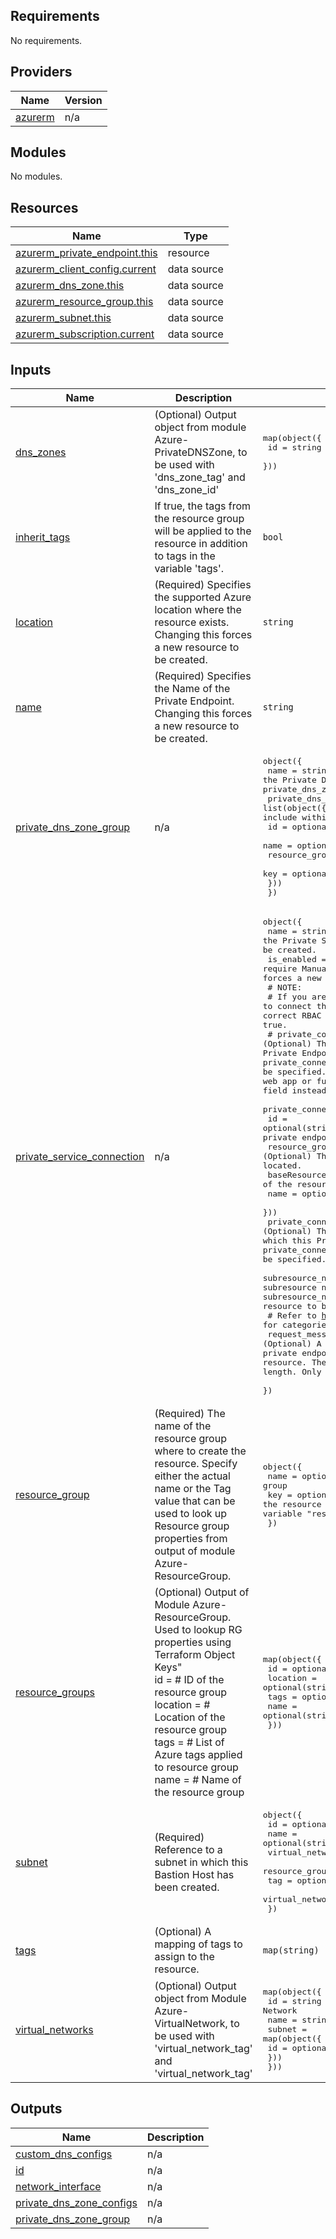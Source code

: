 <!-- BEGIN_TF_DOCS -->
## Requirements

No requirements.

## Providers

| Name | Version |
|------|---------|
| <a name="provider_azurerm"></a> [azurerm](#provider\_azurerm) | n/a |

## Modules

No modules.

## Resources

| Name | Type |
|------|------|
| [azurerm_private_endpoint.this](https://registry.terraform.io/providers/hashicorp/azurerm/latest/docs/resources/private_endpoint) | resource |
| [azurerm_client_config.current](https://registry.terraform.io/providers/hashicorp/azurerm/latest/docs/data-sources/client_config) | data source |
| [azurerm_dns_zone.this](https://registry.terraform.io/providers/hashicorp/azurerm/latest/docs/data-sources/dns_zone) | data source |
| [azurerm_resource_group.this](https://registry.terraform.io/providers/hashicorp/azurerm/latest/docs/data-sources/resource_group) | data source |
| [azurerm_subnet.this](https://registry.terraform.io/providers/hashicorp/azurerm/latest/docs/data-sources/subnet) | data source |
| [azurerm_subscription.current](https://registry.terraform.io/providers/hashicorp/azurerm/latest/docs/data-sources/subscription) | data source |

## Inputs

| Name | Description | Type | Default | Required |
|------|-------------|------|---------|:--------:|
| <a name="input_dns_zones"></a> [dns\_zones](#input\_dns\_zones) | (Optional) Output object from module Azure-PrivateDNSZone, to be used with 'dns\_zone\_tag' and 'dns\_zone\_id' | <pre>map(object({<br>    id = string # Resource ID of the DNS Zone<br>  }))</pre> | `{}` | no |
| <a name="input_inherit_tags"></a> [inherit\_tags](#input\_inherit\_tags) | If true, the tags from the resource group will be applied to the resource in addition to tags in the variable 'tags'. | `bool` | `false` | no |
| <a name="input_location"></a> [location](#input\_location) | (Required) Specifies the supported Azure location where the resource exists. Changing this forces a new resource to be created. | `string` | `null` | no |
| <a name="input_name"></a> [name](#input\_name) | (Required) Specifies the Name of the Private Endpoint. Changing this forces a new resource to be created. | `string` | n/a | yes |
| <a name="input_private_dns_zone_group"></a> [private\_dns\_zone\_group](#input\_private\_dns\_zone\_group) | n/a | <pre>object({<br>    name = string                    # (Required) Specifies the Name of the Private DNS Zone Group. Changing this forces a new private_dns_zone_group resource to be created.<br>    private_dns_zone = list(object({ # (Required) Specifies the list of Private DNS Zones to include within the private_dns_zone_group.<br>      id                  = optional(string)<br>      name                = optional(string)<br>      resource_group_name = optional(string)<br>      key                 = optional(string)<br>    }))<br>  })</pre> | `null` | no |
| <a name="input_private_service_connection"></a> [private\_service\_connection](#input\_private\_service\_connection) | n/a | <pre>object({<br>    name       = string # (Required) Specifies the Name of the Private Service Connection. Changing this forces a new resource to be created.<br>    is_enabled = bool   #  (Required) Does the Private Endpoint require Manual Approval from the remote resource owner? Changing this forces a new resource to be created.<br>    # NOTE:<br>    # If you are trying to connect the Private Endpoint to a remote resource without having the correct RBAC permissions on the remote resource set this value to true.<br>    # private_connection_resource_id = optional(string) # (Optional) The ID of the Private Link Enabled Remote Resource which this Private Endpoint should be connected to. One of private_connection_resource_id or private_connection_resource_alias must be specified. Changing this forces a new resource to be created. For a web app or function app slot, the parent web app should be used in this field instead of a reference to the slot itself.<br>    private_connection_resource = optional(object({<br>      id                  = optional(string) # (Optional) The ID of the resource to attach this private endpoint to.<br>      resource_group_name = optional(string) # (Optional) The Resource group where the connection resource is located.<br>      baseResourceType    = optional(string) # (Optional) The type of the resource.<br>      name                = optional(string) # Name of the resource<br>    }))<br>    private_connection_resource_alias = optional(string)       # (Optional) The Service Alias of the Private Link Enabled Remote Resource which this Private Endpoint should be connected to. One of private_connection_resource_id or private_connection_resource_alias must be specified. Changing this forces a new resource to be created.<br>    subresource_names                 = optional(list(string)) # (Optional) A list of subresource names which the Private Endpoint is able to connect to. subresource_names corresponds to group_id. Changing this forces a new resource to be created.<br>    # Refer to https://registry.terraform.io/providers/hashicorp/azurerm/latest/docs/resources/private_endpoint#subresource_names for categories<br>    request_message = optional(string) # (Optional) (Optional) A message passed to the owner of the remote resource when the private endpoint attempts to establish the connection to the remote resource. The request message can be a maximum of 140 characters in length. Only valid if is_manual_connection is set to true.<br>  })</pre> | `null` | no |
| <a name="input_resource_group"></a> [resource\_group](#input\_resource\_group) | (Required) The name of the resource group where to create the resource. Specify either the actual name or the Tag value that can be used to look up Resource group properties from output of module Azure-ResourceGroup. | <pre>object({<br>    name = optional(string) # Name of the resource group<br>    key  = optional(string) # Terraform Object Key to use to find the resource group from output of module Azure-ResourceGroup supplied to variable "resource_groups"<br>  })</pre> | n/a | yes |
| <a name="input_resource_groups"></a> [resource\_groups](#input\_resource\_groups) | (Optional) Output of Module Azure-ResourceGroup. Used to lookup RG properties using Terraform Object Keys"<br>    id       = # ID of the resource group<br>    location = # Location of the resource group<br>    tags     = # List of Azure tags applied to resource group<br>    name     = # Name of the resource group | <pre>map(object({<br>    id       = optional(string)<br>    location = optional(string)<br>    tags     = optional(map(string))<br>    name     = optional(string)<br>  }))</pre> | `{}` | no |
| <a name="input_subnet"></a> [subnet](#input\_subnet) | (Required) Reference to a subnet in which this Bastion Host has been created. | <pre>object({<br>    id                   = optional(string)<br>    name                 = optional(string)<br>    virtual_network_name = optional(string)<br>    resource_group_name  = optional(string)<br>    tag                  = optional(string)<br>    virtual_network_key  = optional(string)<br>  })</pre> | n/a | yes |
| <a name="input_tags"></a> [tags](#input\_tags) | (Optional) A mapping of tags to assign to the resource. | `map(string)` | `{}` | no |
| <a name="input_virtual_networks"></a> [virtual\_networks](#input\_virtual\_networks) | (Optional) Output object from Module Azure-VirtualNetwork, to be used with 'virtual\_network\_tag' and 'virtual\_network\_tag' | <pre>map(object({<br>    id   = string # Resource ID of the virtual Network<br>    name = string # Name of the Virtual Network<br>    subnet = map(object({<br>      id = optional(string)<br>    }))<br>  }))</pre> | `{}` | no |

## Outputs

| Name | Description |
|------|-------------|
| <a name="output_custom_dns_configs"></a> [custom\_dns\_configs](#output\_custom\_dns\_configs) | n/a |
| <a name="output_id"></a> [id](#output\_id) | n/a |
| <a name="output_network_interface"></a> [network\_interface](#output\_network\_interface) | n/a |
| <a name="output_private_dns_zone_configs"></a> [private\_dns\_zone\_configs](#output\_private\_dns\_zone\_configs) | n/a |
| <a name="output_private_dns_zone_group"></a> [private\_dns\_zone\_group](#output\_private\_dns\_zone\_group) | n/a |
<!-- END_TF_DOCS -->